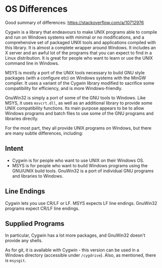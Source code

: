 # OS Differences

Good summary of differences: <https://stackoverflow.com/a/10712976>

Cygwin is a library that endeavours to make UNIX programs able to compile and run on Windows systems with minimal or no modifications, and a comprehensive set of packaged UNIX tools and applications compiled with this library. It is almost a complete wrapper around Windows. It includes an X server and an awful lot of the programs that you can expect to find in a Linux distribution. It is great for people who want to learn or use the UNIX command line in Windows.

MSYS is mostly a port of the UNIX tools necessary to build GNU style packages (with a configure etc) on Windows systems with the MinGW compiler. It uses a variant of the Cygwin library modified to sacrifice some compatibility for efficiency, and is more Windows-friendly.

GnuWin32 is simply a port of some of the GNU tools to Windows. Like MSYS, it uses `msvcrt.dll`, as well as an additional library to provide some UNIX compatibility functions. Its main purpose appears to be to allow Windows programs and batch files to use some of the GNU programs and libraries directly.

For the most part, they all provide UNIX programs on Windows, but there are many subtle differences, including:

## Intent

- Cygwin is for people who want to use UNIX on their Windows OS.
- MSYS is for people who want to build Windows programs using the GNU/UNIX build tools. GnuWin32 is a port of individual GNU programs and libraries to Windows.

## Line Endings

Cygwin lets you use CR/LF or LF.
MSYS expects LF line endings.
GnuWin32 programs expect CR/LF line endings.

## Supplied Programs

In particular, Cygwin has a lot more packages, and GnuWin32 doesn't provide any shells.

As for git, it is available with Cygwin - this version can be used in a Windows directory (accessible under `/cygdrive`). Also, as mentioned, there is `msysgit`.
